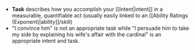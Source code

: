 - **Task** describes how you accomplish your [[Intent|intent]] in a measurable, quantifiable act (usually easily linked to an [[Ability Ratings (Exponent)|ability]]/skill)
- "I convince him" is not an appropriate task while "I persuade him to take my side by explaining his wife's affair with the cardinal" is an appropriate intent and task.